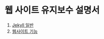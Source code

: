 # 웹 사이트 유지보수 설명서

1. [Jekyll 일반](./1-jekyll-general-infromation.md)
2. [웹사이트 기능](./2-custom-definitions.md)
